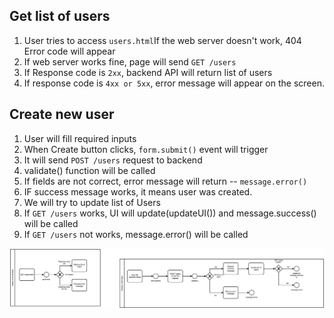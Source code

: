## Get list of users

1. User tries to access `users.html`If the web server doesn't work, 404 Error code will appear
3. If web server works fine, page will send `GET /users`
4. If Response code is `2xx`, backend API will return list of users
5. If response code is `4xx or 5xx`, error message will appear on the screen.

## Create new user

1. User will fill required inputs
2. When Create button clicks, `form.submit()` event will trigger
3. It will send `POST /users` request to backend
4. validate() function will be called
5. If fields are not correct, error message will return -- `message.error()`
6. IF success message works, it means user was created.
7. We will try to update list of Users
8. If `GET /users` works, UI will update(updateUI()) and message.success() will be called
9. If `GET /users` not works, message.error() will be called

![Image](absence-request.png)